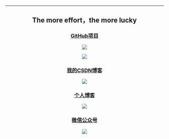 
<hr>
<h2 align="center">The more effort，the more lucky</h2>
</p>
<a href="https://github.com/freestylefly/javaStudy"><p><h3 align="center">GitHub项目</h3></p></a>
<p align="center">
<img src="https://img-blog.csdnimg.cn/20190901134040609.jpg?x-oss-process=image/watermark,type_ZmFuZ3poZW5naGVpdGk,shadow_10,text_aHR0cHM6Ly9ibG9nLmNzZG4ubmV0L3FxXzQzMjcwMDc0,size_16,color_FFFFFF,t_70" width=""/>
<p align="center">
<img src="https://img-blog.csdnimg.cn/20190901134155752.jpg?x-oss-process=image/watermark,type_ZmFuZ3poZW5naGVpdGk,shadow_10,text_aHR0cHM6Ly9ibG9nLmNzZG4ubmV0L3FxXzQzMjcwMDc0,size_16,color_FFFFFF,t_70" width=""/>


<a href="https://blog.csdn.net/qq_43270074"><p><h3 align="center">我的CSDN博客</h3></p></a>
<p align="center">
<img src="https://img-blog.csdnimg.cn/20190901134427411.jpg?x-oss-process=image/watermark,type_ZmFuZ3poZW5naGVpdGk,shadow_10,text_aHR0cHM6Ly9ibG9nLmNzZG4ubmV0L3FxXzQzMjcwMDc0,size_16,color_FFFFFF,t_70" width=""/>
</p>

<a href="https://freestylefly.github.io/"><p><h3 align="center">个人博客</h3></p></a>
<p align="center">
<img src="https://img-blog.csdnimg.cn/20190901134518842.jpg?x-oss-process=image/watermark,type_ZmFuZ3poZW5naGVpdGk,shadow_10,text_aHR0cHM6Ly9ibG9nLmNzZG4ubmV0L3FxXzQzMjcwMDc0,size_16,color_FFFFFF,t_70" width=""/>
</p>
<a href="https://freestylefly.github.io/"><p><h3 align="center">微信公众号</h3></p></a>
<p align="center">
<img src="https://img-blog.csdnimg.cn/20190901134608819.jpg?x-oss-process=image/watermark,type_ZmFuZ3poZW5naGVpdGk,shadow_10,text_aHR0cHM6Ly9ibG9nLmNzZG4ubmV0L3FxXzQzMjcwMDc0,size_16,color_FFFFFF,t_70" width=""/>
</p>